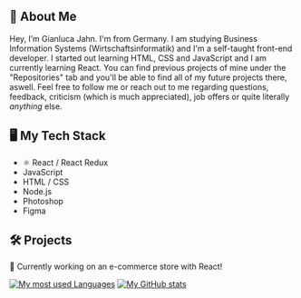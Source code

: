 ## 👤 About Me #
Hey, I’m Gianluca Jahn. I'm from Germany. I am studying Business Information Systems (Wirtschaftsinformatik) and I'm a self-taught front-end developer. I started out learning HTML, CSS and JavaScript and I am currently learning React. You can find previous projects of mine under the "Repositories" tab and you'll be able to find all of my future projects there, aswell. Feel free to follow me or reach out to me regarding questions, feedback, criticism (which is much appreciated), job offers or quite literally *anything* else. 

## 🖥 My Tech Stack
- ⚛️ React / React Redux
- JavaScript
- HTML / CSS
- Node.js
- Photoshop
- Figma 

## 🛠 Projects #

🔧 Currently working on an e-commerce store with React!

[![My most used Languages](https://github-readme-stats.vercel.app/api/top-langs/?username=gianlucajahn)](https://github.com/anuraghazra/github-readme-stats)
[![My GitHub stats](https://github-readme-stats.vercel.app/api?username=gianlucajahn)](https://github.com/gianlucajahn/github-readme-stats)

